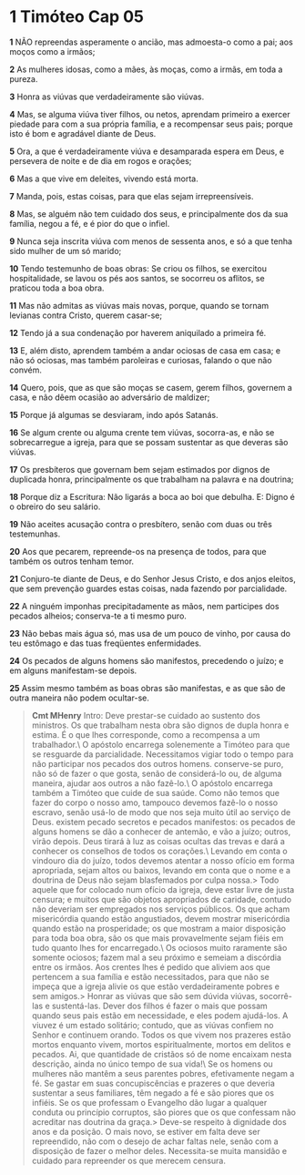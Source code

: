 # 1 Timóteo Cap 05

**1** 	NÃO repreendas asperamente o ancião, mas admoesta-o como a pai; aos moços como a irmãos;

**2** 	As mulheres idosas, como a mães, às moças, como a irmãs, em toda a pureza.

**3** 	Honra as viúvas que verdadeiramente são viúvas.

**4** 	Mas, se alguma viúva tiver filhos, ou netos, aprendam primeiro a exercer piedade para com a sua própria família, e a recompensar seus pais; porque isto é bom e agradável diante de Deus.

**5** 	Ora, a que é verdadeiramente viúva e desamparada espera em Deus, e persevera de noite e de dia em rogos e orações;

**6** 	Mas a que vive em deleites, vivendo está morta.

**7** 	Manda, pois, estas coisas, para que elas sejam irrepreensíveis.

**8** 	Mas, se alguém não tem cuidado dos seus, e principalmente dos da sua família, negou a fé, e é pior do que o infiel.

**9** 	Nunca seja inscrita viúva com menos de sessenta anos, e só a que tenha sido mulher de um só marido;

**10** 	Tendo testemunho de boas obras: Se criou os filhos, se exercitou hospitalidade, se lavou os pés aos santos, se socorreu os aflitos, se praticou toda a boa obra.

**11** 	Mas não admitas as viúvas mais novas, porque, quando se tornam levianas contra Cristo, querem casar-se;

**12** 	Tendo já a sua condenação por haverem aniquilado a primeira fé.

**13** 	E, além disto, aprendem também a andar ociosas de casa em casa; e não só ociosas, mas também paroleiras e curiosas, falando o que não convém.

**14** 	Quero, pois, que as que são moças se casem, gerem filhos, governem a casa, e não dêem ocasião ao adversário de maldizer;

**15** 	Porque já algumas se desviaram, indo após Satanás.

**16** 	Se algum crente ou alguma crente tem viúvas, socorra-as, e não se sobrecarregue a igreja, para que se possam sustentar as que deveras são viúvas.

**17** 	Os presbíteros que governam bem sejam estimados por dignos de duplicada honra, principalmente os que trabalham na palavra e na doutrina;

**18** 	Porque diz a Escritura: Não ligarás a boca ao boi que debulha. E: Digno é o obreiro do seu salário.

**19** 	Não aceites acusação contra o presbítero, senão com duas ou três testemunhas.

**20** 	Aos que pecarem, repreende-os na presença de todos, para que também os outros tenham temor.

**21** 	Conjuro-te diante de Deus, e do Senhor Jesus Cristo, e dos anjos eleitos, que sem prevenção guardes estas coisas, nada fazendo por parcialidade.

**22** 	A ninguém imponhas precipitadamente as mãos, nem participes dos pecados alheios; conserva-te a ti mesmo puro.

**23** 	Não bebas mais água só, mas usa de um pouco de vinho, por causa do teu estômago e das tuas freqüentes enfermidades.

**24** 	Os pecados de alguns homens são manifestos, precedendo o juízo; e em alguns manifestam-se depois.

**25** 	Assim mesmo também as boas obras são manifestas, e as que são de outra maneira não podem ocultar-se.


> **Cmt MHenry** Intro: Deve prestar-se cuidado ao sustento dos ministros. Os que trabalham nesta obra são dignos de dupla honra e estima. É o que lhes corresponde, como a recompensa a um trabalhador.\ O apóstolo encarrega solenemente a Timóteo para que se resguarde da parcialidade. Necessitamos vigiar todo o tempo para não participar nos pecados dos outros homens. conserve-se puro, não só de fazer o que gosta, senão de considerá-lo ou, de alguma maneira, ajudar aos outros a não fazê-lo.\ O apóstolo encarrega também a Timóteo que cuide de sua saúde. Como não temos que fazer do corpo o nosso amo, tampouco devemos fazê-lo o nosso escravo, senão usá-lo de modo que nos seja muito útil ao serviço de Deus. existem pecado secretos e pecados manifestos: os pecados de alguns homens se dão a conhecer de antemão, e vão a juízo; outros, virão depois. Deus tirará à luz as coisas ocultas das trevas e dará a conhecer os conselhos de todos os corações.\ Levando em conta o vindouro dia do juízo, todos devemos atentar a nosso ofício em forma apropriada, sejam altos ou baixos, levando em conta que o nome e a doutrina de Deus não sejam blasfemados por culpa nossa.> Todo aquele que for colocado num ofício da igreja, deve estar livre de justa censura; e muitos que são objetos apropriados de caridade, contudo não deveriam ser empregados nos serviços públicos. Os que acham misericórdia quando estão angustiados, devem mostrar misericórdia quando estão na prosperidade; os que mostram a maior disposição para toda boa obra, são os que mais provavelmente sejam fiéis em tudo quanto lhes for encarregado.\ Os ociosos muito raramente são somente ociosos; fazem mal a seu próximo e semeiam a discórdia entre os irmãos. Aos crentes lhes é pedido que aliviem aos que pertencem a sua família e estão necessitados, para que não se impeça que a igreja alivie os que estão verdadeiramente pobres e sem amigos.> Honrar as viúvas que são sem dúvida viúvas, socorrê-las e sustentá-las. Dever dos filhos é fazer o mais que possam quando seus pais estão em necessidade, e eles podem ajudá-los. A viuvez é um estado solitário; contudo, que as viúvas confiem no Senhor e continuem orando. Todos os que vivem nos prazeres estão mortos enquanto vivem, mortos espiritualmente, mortos em delitos e pecados. Ai, que quantidade de cristãos só de nome encaixam nesta descrição, ainda no único tempo de sua vida!\ Se os homens ou mulheres não mantêm a seus parentes pobres, efetivamente negam a fé. Se gastar em suas concupiscências e prazeres o que deveria sustentar a seus familiares, têm negado a fé e são piores que os infiéis. Se os que professam o Evangelho dão lugar a qualquer conduta ou princípio corruptos, são piores que os que confessam não acreditar nas doutrina da graça.> Deve-se respeito à dignidade dos anos e da posição. O mais novo, se estiver em falta deve ser repreendido, não com o desejo de achar faltas nele, senão com a disposição de fazer o melhor deles. Necessita-se muita mansidão e cuidado para repreender os que merecem censura.